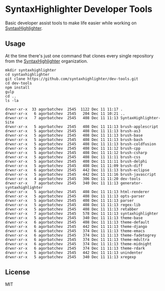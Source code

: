 # SyntaxHighlighter Developer Tools

Basic developer assist tools to make life easier while working on [SyntaxHighlighter].

## Usage

At the time there's just one command that clones every single repository from the [SyntaxHighlighter] organization.

    mkdir syntaxhighlighter
    cd syntaxhighlighter
    git clone https://github.com/syntaxhighlighter/dev-tools.git
    cd dev-tools
    npm install
    gulp
    cd ..
    ls -la

    drwxr-xr-x  33 agorbatchev  2545  1122 Dec 11 11:17 .
    drwxr-xr-x   6 agorbatchev  2545   204 Dec 11 10:21 ..
    drwxr-xr-x   7 agorbatchev  2545   408 Dec 11 11:13 SyntaxHighlighter-Site
    drwxr-xr-x   5 agorbatchev  2545   408 Dec 11 11:13 brush-applescript
    drwxr-xr-x   5 agorbatchev  2545   408 Dec 11 11:13 brush-as3
    drwxr-xr-x   5 agorbatchev  2545   408 Dec 11 11:13 brush-base
    drwxr-xr-x   5 agorbatchev  2545   408 Dec 11 11:13 brush-bash
    drwxr-xr-x   5 agorbatchev  2545   408 Dec 11 11:13 brush-coldfusion
    drwxr-xr-x   5 agorbatchev  2545   408 Dec 11 11:12 brush-cpp
    drwxr-xr-x   5 agorbatchev  2545   408 Dec 11 11:12 brush-csharp
    drwxr-xr-x   5 agorbatchev  2545   408 Dec 11 11:11 brush-css
    drwxr-xr-x   5 agorbatchev  2545   408 Dec 11 11:11 brush-delphi
    drwxr-xr-x   5 agorbatchev  2545   408 Dec 11 11:09 brush-diff
    drwxr-xr-x   6 agorbatchev  2545   442 Dec 11 11:13 brush-eclipse
    drwxr-xr-x   5 agorbatchev  2545   442 Dec 11 11:16 brush-javascript
    drwxr-xr-x   4 agorbatchev  2545   306 Dec 11 11:20 dev-tools
    drwxr-xr-x   7 agorbatchev  2545   340 Dec 11 11:13 generator-syntaxhighlighter
    drwxr-xr-x   5 agorbatchev  2545   408 Dec 11 11:13 html-renderer
    drwxr-xr-x   5 agorbatchev  2545   408 Dec 11 11:13 opts-parser
    drwxr-xr-x   5 agorbatchev  2545   408 Dec 11 11:13 parser
    drwxr-xr-x   5 agorbatchev  2545   408 Dec 11 11:13 regex-lib
    drwxr-xr-x   5 agorbatchev  2545   408 Dec 11 11:13 retabber
    drwxr-xr-x   7 agorbatchev  2545   578 Dec 11 11:13 syntaxhighlighter
    drwxr-xr-x   5 agorbatchev  2545   340 Dec 11 11:13 theme-base
    drwxr-xr-x   6 agorbatchev  2545   408 Dec 11 11:13 theme-default
    drwxr-xr-x   6 agorbatchev  2545   442 Dec 11 11:13 theme-django
    drwxr-xr-x   6 agorbatchev  2545   374 Dec 11 11:13 theme-emacs
    drwxr-xr-x   6 agorbatchev  2545   374 Dec 11 11:13 theme-fadetogrey
    drwxr-xr-x   6 agorbatchev  2545   374 Dec 11 11:13 theme-mdultra
    drwxr-xr-x   6 agorbatchev  2545   374 Dec 11 11:13 theme-midnight
    drwxr-xr-x   6 agorbatchev  2545   374 Dec 11 11:13 theme-rdark
    drwxr-xr-x   5 agorbatchev  2545   442 Dec 11 11:13 unindenter
    drwxr-xr-x   5 agorbatchev  2545   340 Dec 11 11:13 xregexp

## License

MIT

[SyntaxHighlighter]: https://github.com/syntaxhighlighter